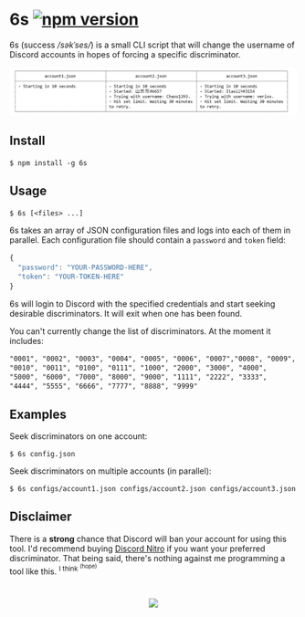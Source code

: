 # 6s [![npm version](https://badge.fury.io/js/6s.svg)](https://badge.fury.io/js/6s)

6s (success */səkˈses/*) is a small CLI script that will change the username of Discord accounts in hopes of forcing a specific discriminator.

![](https://raw.githubusercontent.com/pacocoursey/6s/master/screenshot.png)

## Install

```
$ npm install -g 6s
```
## Usage

```
$ 6s [<files> ...]
```

6s takes an array of JSON configuration files and logs into each of them in parallel. Each configuration file should contain a `password` and `token` field:

```js
{
  "password": "YOUR-PASSWORD-HERE",
  "token": "YOUR-TOKEN-HERE"
}
```

6s will login to Discord with the specified credentials and start seeking desirable discriminators. It will exit when one has been found.

You can't currently change the list of discriminators. At the moment it includes:

```
"0001", "0002", "0003", "0004", "0005", "0006", "0007","0008", "0009", "0010", "0011", "0100", "0111", "1000", "2000", "3000", "4000", "5000", "6000", "7000", "8000", "9000", "1111", "2222", "3333", "4444", "5555", "6666", "7777", "8888", "9999"
```

## Examples

Seek discriminators on one account:
```
$ 6s config.json
```

Seek discriminators on multiple accounts (in parallel):
```
$ 6s configs/account1.json configs/account2.json configs/account3.json
```

## Disclaimer

There is a **strong** chance that Discord will ban your account for using this tool. I'd recommend buying [Discord Nitro](https://discordapp.com/nitro) if you want your preferred discriminator. That being said, there's nothing against me programming a tool like this. <sup>I think <sup>(hope)</sup></sup>

#

<p align="center">
  <a href="http://paco.sh"><img src="https://raw.githubusercontent.com/pacocoursey/pacocoursey.github.io/master/footer.png" height="300"></a>
</p>
